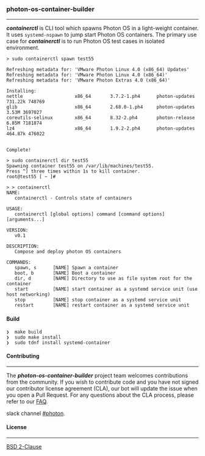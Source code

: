 ### photon-os-container-builder
----
***containerctl*** is CLI tool which spawns Photon OS in a light-weight container. It uses `systemd-nspawn` to jump start Photon OS containers. The primary
use case for ***containerctl*** is to run Photon OS test cases in isolated environment.

```
> sudo containerctl spawn test55

Refreshing metadata for: 'VMware Photon Linux 4.0 (x86_64) Updates'
Refreshing metadata for: 'VMware Photon Linux 4.0 (x86_64)'
Refreshing metadata for: 'VMware Photon Extras 4.0 (x86_64)'

Installing:
nettle                   x86_64       3.7.2-1.ph4      photon-updates 731.22k 748769
glib                     x86_64       2.68.0-1.ph4     photon-updates   3.53M 3697027
coreutils-selinux        x86_64       8.32-2.ph4       photon-release   6.85M 7181874
lz4                      x86_64       1.9.2-2.ph4      photon-updates 464.87k 476022


Complete!
```

```
> sudo containerctl dir test55
Spawning container test55 on /var/lib/machines/test55.
Press ^] three times within 1s to kill container.
root@test55 [ ~ ]#
```


```
> > containerctl
NAME:
   containerctl - Controls state of containers

USAGE:
   containerctl [global options] command [command options] [arguments...]

VERSION:
   v0.1

DESCRIPTION:
   Compose and deploy photon OS containers

COMMANDS:
   spawn, s      [NAME] Spawn a container
   boot, b       [NAME] Boot a container
   dir, d        [NAME] Directory to use as file system root for the container
   start         [NAME] start container as a systemd service unit (use host networking)
   stop          [NAME] stop container as a systemd service unit
   restart       [NAME] restart container as a systemd service unit

```

#### Build
```
❯  make build
❯  sudo make install
❯  sudo tdnf install systemd-container
```


#### Contributing
----

The ***photon-os-container-builder*** project team welcomes contributions from the community. If you wish to contribute code and you have not signed our contributor license agreement (CLA), our bot will update the issue when you open a Pull Request. For any questions about the CLA process, please refer to our [FAQ](https://cla.vmware.com/faq).

slack channel [#photon](https://code.vmware.com/web/code/join).

#### License
----

[BSD 2-Clause](https://spdx.org/licenses/BSD-2-Clause.html)
